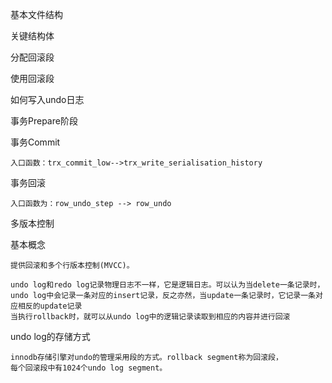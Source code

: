 
基本文件结构

关键结构体

分配回滚段

使用回滚段

如何写入undo日志

事务Prepare阶段

事务Commit

    入口函数：trx_commit_low-->trx_write_serialisation_history

事务回滚
    
    入口函数为：row_undo_step --> row_undo

多版本控制

基本概念

    提供回滚和多个行版本控制(MVCC)。

    undo log和redo log记录物理日志不一样，它是逻辑日志。可以认为当delete一条记录时，
    undo log中会记录一条对应的insert记录，反之亦然，当update一条记录时，它记录一条对应相反的update记录
    当执行rollback时，就可以从undo log中的逻辑记录读取到相应的内容并进行回滚
    
undo log的存储方式
    
    innodb存储引擎对undo的管理采用段的方式。rollback segment称为回滚段，
    每个回滚段中有1024个undo log segment。

